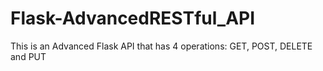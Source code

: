 # Flask-AdvancedRESTful_API
This is an Advanced Flask API that has 4 operations: GET, POST, DELETE and PUT
